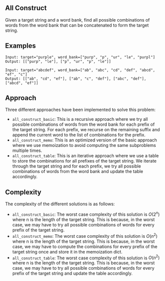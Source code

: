 ## All Construct

Given a target string and a word bank, find all possible combinations of words from the word bank that can be concatenated to form the target string.

## Examples

```
Input: target="purple", word_bank=["purp", "p", "ur", "le", "purpl"]
Output: [["purp", "le"], ["p", "ur", "p", "le"]]
```

```
Input: target="abcdef", word_bank=["ab", "abc", "cd", "def", "abcd", "ef", "c"]
Output: [["ab", "cd", "ef"], ["ab", "c", "def"], ["abc", "def"], ["abcd", "ef"]]
```

## Approach

Three different approaches have been implemented to solve this problem:

* `all_construct_basic`: This is a recursive approach where we try all possible combinations of words from the word bank for each prefix of the target string. For each prefix, we recurse on the remaining suffix and append the current word to the list of combinations for the prefix.
* `all_construct_memo`: This is an optimized version of the basic approach where we use memoization to avoid computing the same subproblems multiple times.
* `all_construct_table`: This is an iterative approach where we use a table to store the combinations for all prefixes of the target string. We iterate through the target string and for each prefix, we try all possible combinations of words from the word bank and update the table accordingly.

## Complexity

The complexity of the different solutions is as follows:

* `all_construct_basic`: The worst case complexity of this solution is $O(2^n)$ where n is the length of the target string. This is because, in the worst case, we may have to try all possible combinations of words for every prefix of the target string.
* `all_construct_memo`: The worst case complexity of this solution is $O(n^2)$ where n is the length of the target string. This is because, in the worst case, we may have to compute the combinations for every prefix of the target string once and store it in the memoization dict.
* `all_construct_table`: The worst case complexity of this solution is $O(n^2)$ where n is the length of the target string. This is because, in the worst case, we may have to try all possible combinations of words for every prefix of the target string and update the table accordingly.
